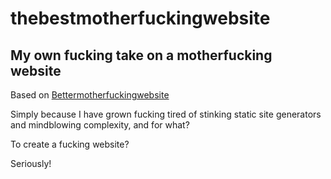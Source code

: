 # thebestmotherfuckingwebsite
My own fucking take on a motherfucking website
-----------------
Based on [Bettermotherfuckingwebsite](http://bettermotherfuckingwebsite.com/)

Simply because I have grown fucking tired of stinking static site generators and mindblowing complexity, and for what?

To create a fucking website?

Seriously!
